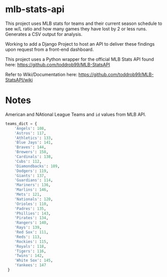 # mlb-stats-api

This project uses MLB stats for teams and their current season schedule to see w/L ratio and how many games they have lost by 2 or less runs. Generates a CSV output for analysis.

Working to add a Django Project to host an API to deliver these findings upon request from a front-end dashboard.

This project uses a Python wrapper for the official MLB Stats API found here: https://github.com/toddrob99/MLB-StatsAPI

Refer to Wiki/Documentation here: https://github.com/toddrob99/MLB-StatsAPI/wiki

# Notes

American and NAtional League Teams and `id` values from MLB API.

```python
teams_dict = {
    'Angels': 108,
    'Astros': 117,
    'Athletics': 133,
    'Blue Jays': 141,
    'Braves': 144,
    'Brewers': 158,
    'Cardinals': 138,
    'Cubs': 112,
    'Diamondbacks': 109,
    'Dodgers': 119,
    'Giants': 137,
    'Guardians': 114,
    'Mariners': 136,
    'Marlins': 146,
    'Mets': 121,
    'Nationals': 120,
    'Orioles': 110,
    'Padres': 135,
    'Phillies': 143,
    'Pirates': 134,
    'Rangers': 140,
    'Rays': 139,
    'Red Sox': 111,
    'Reds': 113,
    'Rockies': 115,
    'Royals': 118,
    'Tigers': 116,
    'Twins': 142,
    'White Sox': 145,
    'Yankees': 147
 }
```